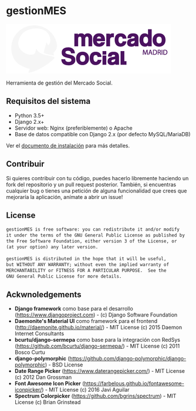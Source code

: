 # gestionMES

![Mercado Social de Madrid](/static/imgs/brand.png?raw=true "MES")

Herramienta de gestión del Mercado Social.

## Requisitos del sistema

* Python 3.5+
* Django 2.x+
* Servidor web: Nginx (preferiblemente) o Apache
* Base de datos compatible con Django 2.x (por defecto MySQL/MariaDB)

Ver el [documento de instalación](docs/installation.md) para más detalles.

## Contribuir

Si quieres contribuir con tu código, puedes hacerlo libremente haciendo un fork del repositorio
y un pull request posterior. También, si encuentras cualquier bug o tienes una petición de alguna
funcionalidad que crees que mejoraría la aplicación, anímate a abrir un issue!

## License

	gestionMES is free software: you can redistribute it and/or modify
    it under the terms of the GNU General Public License as published by
    the Free Software Foundation, either version 3 of the License, or
    (at your option) any later version.

    gestionMES is distributed in the hope that it will be useful,
    but WITHOUT ANY WARRANTY; without even the implied warranty of
    MERCHANTABILITY or FITNESS FOR A PARTICULAR PURPOSE.  See the
    GNU General Public License for more details.

## Ackwnoledgements

* **Django framework** como base para el desarrollo (https://www.djangoproject.com) - (c) Django Software Foundation
* **Daemonite's Material UI** como framework para el frontend (http://daemonite.github.io/material/) - MIT License (c) 2015 Daemon Internet Consultants
* **bcurtu/django-sermepa** como base para la integración con RedSys (https://github.com/bcurtu/django-sermepa/) - MIT License (c) 2011 Bosco Curtu
* **django-polymorphic** (https://github.com/django-polymorphic/django-polymorphic) - BSD License
* **Date Range Picker** (https://www.daterangepicker.com/) - MIT License (c) 2012 Dan Grossman
* **Font Awesome Icon Picker** (https://farbelous.github.io/fontawesome-iconpicker/) - MIT License (c) 2016 Javi Aguilar
* **Spectrum Colorpicker** (https://github.com/bgrins/spectrum) - MIT License (c) Brian Grinstead
